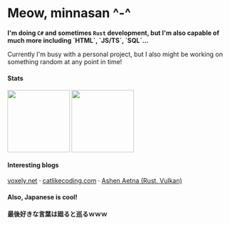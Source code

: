 
<div>
  <div>
    <h1>Meow, minnasan ^-^</h1>
    <b>I'm doing <code>C#</code> and sometimes <code>Rust</code> development, but I'm also capable of much more including `HTML`, `JS/TS`, `SQL`...</b>
    <p>Currently I'm busy with a personal project, but I also might be working on something random at any point in time!</p>
  </div>
</div>

<div>
  <h4>Stats</h4>
  
  <img align="center" height="140" src="https://github-readme-stats.vercel.app/api?username=lyrapuff&show_icons=true&theme=catppuccin_mocha&custom_title=あたしのスタット&count_private=true&include_all_commits=true" />
  <img align="center" height="140" src="https://github-readme-stats.vercel.app/api/top-langs/?username=lyrapuff&layout=compact&theme=catppuccin_mocha&count_private=true" />
</div>

<div>
  <h4>Interesting blogs</h4>
  <a target="_blank" href="https://voxely.net/blog/">voxely.net</a>
  ·
  <a target="_blank" href="https://catlikecoding.com/">catlikecoding.com</a>
  ·
  <a target="_blank" href="https://hoj-senna.github.io/ashen-aetna/">Ashen Aetna (Rust, Vulkan)</a>
</div>

<div>
  <h4>Also, Japanese is cool!</h4>
  <b>最後好きな言葉は廻ると巡るｗｗｗ</b>
</div>
